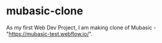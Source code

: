 # mubasic-clone
As my first Web Dev Project, I am making clone of Mubasic -"https://mubasic-test.webflow.io/".
